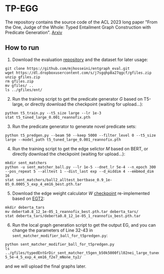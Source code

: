 # TP-EGG
The repository contains the source code of the ACL 2023 long paper "From the One, Judge of the Whole: Typed Entailment Graph Construction with Predicate Generation". [Arxiv](https://arxiv.org/abs/2306.04170)

## How to run
1. Download the evaluation [repository](https://github.com/mjhosseini/entgraph_eval.git) and the dataset for later usage:

```
git clone https://github.com/mjhosseini/entgraph_eval.git
wget https://dl.dropboxusercontent.com/s/j7sgqhp8a27qgcf/gfiles.zip
unzip gfiles.zip
rm gfiles.zip
mv gfiles/ .. 
ls ../gfiles/ent/
```

2. Run the training script to get the predicate generator $G$ based on T5-large, or directly download the checkpoint (waiting for upload...): 

```
python t5_train.py --t5_size large --lr 1e-3
stat t5_tuned_large_0.001_reannofix.pth
```

3. Run the predicate generator to generate novel predicate sets:

```
python t5_predgen.py --beam 50 --keep 5000 --filter_level 0 --t5_size large --model_path t5_tuned_large_0.001_reannofix.pth
```

4. Run the training script to get the edge selictor $M$ based on BERT, or directly download the checkpoint (waiting for upload...):

```
mkdir sent_matchers
python -u sent_matcher_ball.py --lr 1e-5 --dnet_lr 5e-4 --n_epoch 300 --pos_repeat 5 --alltest 1 --dist_last exp --d_middim 4 --embmod_dim 16
stat sent_matchers/ball2_alltest_bertbase_0.9_1e-05_0.0005_5_exp_4_em16_best.pth.tar
```

5. Download the edge weight calculator $W$ [checkpoint](https://drive.google.com/file/d/1gTajRfdz83oCv0Q5zz5wSMoX_Y6S5AA5/view?usp=drive_link) re-implemented based on [EGT2](https://github.com/ZacharyChenpk/EGT2/tree/main):

```
mkdir deberta_tars
mv deberta0.8_12_1e-05_1_reannofix_best.pth.tar deberta_tars/
stat deberta_tars/deberta0.8_12_1e-05_1_reannofix_best.pth.tar
```

6. Run the local graph generation script to get the output EG, and you can change the parameters of Line 32-43 in `sent_matcher_modifier_ball_for_t5predgen.py`:

```
python sent_matcher_modifier_ball_for_t5predgen.py
ls ../gfiles/typedEntGrDir_sent_matcher_t5gen_b50k5000fil02nei_large_tunedlarge0.001reannofix_ball2m_1e-5_5e-4_5_exp_4_em16_f2e7_mNone_ty2/
```

and we will upload the final graphs later.